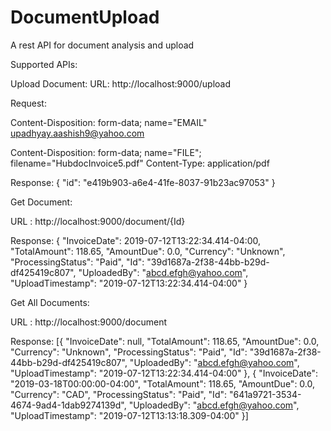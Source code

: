 # DocumentUpload
A rest API for document analysis and upload

Supported APIs:

Upload Document:
URL: http://localhost:9000/upload

Request:

Content-Disposition: form-data; name="EMAIL"
upadhyay.aashish9@yahoo.com


Content-Disposition: form-data; name="FILE"; filename="HubdocInvoice5.pdf"
Content-Type: application/pdf

Response:
{
    "id": "e419b903-a6e4-41fe-8037-91b23ac97053"
}


Get Document: 

URL : http://localhost:9000/document/{Id}

Response: {
	"InvoiceDate": 2019-07-12T13:22:34.414-04:00,
	"TotalAmount": 118.65,
	"AmountDue": 0.0,
	"Currency": "Unknown",
	"ProcessingStatus": "Paid",
	"Id": "39d1687a-2f38-44bb-b29d-df425419c807",
	"UploadedBy": "abcd.efgh@yahoo.com",
	"UploadTimestamp": "2019-07-12T13:22:34.414-04:00"
}


Get All Documents: 

URL : http://localhost:9000/document

Response: [{
	"InvoiceDate": null,
	"TotalAmount": 118.65,
	"AmountDue": 0.0,
	"Currency": "Unknown",
	"ProcessingStatus": "Paid",
	"Id": "39d1687a-2f38-44bb-b29d-df425419c807",
	"UploadedBy": "abcd.efgh@yahoo.com",
	"UploadTimestamp": "2019-07-12T13:22:34.414-04:00"
}, {
	"InvoiceDate": "2019-03-18T00:00:00-04:00",
	"TotalAmount": 118.65,
	"AmountDue": 0.0,
	"Currency": "CAD",
	"ProcessingStatus": "Paid",
	"Id": "641a9721-3534-4674-9ad4-1dab9274139d",
	"UploadedBy": "abcd.efgh@yahoo.com",
	"UploadTimestamp": "2019-07-12T13:13:18.309-04:00"
}]
